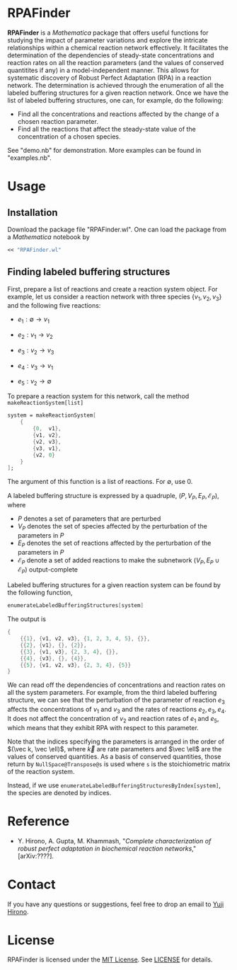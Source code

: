 # RPAFinder

**RPAFinder** is a _Mathematica_ package that offers useful functions for studying the impact of parameter variations and explore the intricate relationships within a chemical reaction network effectively. 
It facilitates the determination of the dependencies of steady-state concentrations and reaction rates on all the reaction parameters (and the values of conserved quantitites if any) in a model-independent manner.
This allows for systematic discovery of Robust Perfect Adaptation (RPA) in a reaction network.
The determination is achieved through the enumeration of all the labeled buffering structures for a given reaction network. 
Once we have the list of labeled buffering structures, one can, for example, do the following:

- Find all the concentrations and reactions affected by the change of a chosen reaction parameter. 
- Find all the reactions that affect the steady-state value of the concentration of a chosen species. 

See "demo.nb" for demonstration. More examples can be found in "examples.nb".


# Usage

## Installation

Download the package file "RPAFinder.wl". 
One can load the package from a _Mathematica_ notebook by

```mathematica
<< "RPAFinder.wl"
```

## Finding labeled buffering structures

First, prepare a list of reactions and create a reaction system object. For example, let us consider a reaction network with three species $\{v_1,v_2,v_3\}$ and the following five reactions:

- $e_1: \emptyset \to v_1$

- $e_2: v_1 \to v_2$

- $e_3:v_2 \to v_3$

- $e_4:v_3 \to v_1$

- $e_5:v_2 \to \emptyset$

To prepare a reaction system for this network, call the method `makeReactionSystem[list]`

```mathematica 
system = makeReactionSystem[ 
	{
		{0,  v1},
		{v1, v2},
		{v2, v3},
		{v3, v1},
		{v2, 0}
	}
];
```
The argument of this function is a list of reactions. For $\emptyset$, use 0. 

A labeled buffering structure is expressed by a quadruple, 
$( P, V_P, E_P, \mathcal E_P)$, where 

- $P$ denotes a set of parameters that are perturbed
- $V_P$ denotes the set of species affected by the perturbation of the parameters in $P$ 
- $E_P$ denotes the set of reactions affected by the perturbation of the parameters in $P$
- $\mathcal E_P$ denote a set of added reactions to make the subnetwork $(V_P,E_P \cup \mathcal E_P)$ output-complete 

Labeled buffering structures for a given reaction system can be found by the following function, 

```mathematica 
enumerateLabeledBufferingStructures[system]
```

The output is 

```mathematica 
{
	{{1}, {v1, v2, v3}, {1, 2, 3, 4, 5}, {}}, 
	{{2}, {v1}, {}, {2}}, 
	{{3}, {v1, v3}, {2, 3, 4}, {}}, 
	{{4}, {v3}, {}, {4}}, 
	{{5}, {v1, v2, v3}, {2, 3, 4}, {5}}
}
```

We can read off the dependencies of concentrations and reaction rates on all the system parameters. For example, from the third labeled buffering structure, we can see that the perturbation of the parameter of reaction $e_3$ affects the concentrations of $v_1$ and $v_3$ and the rates of reactions $e_2,e_3,e_4$. It does not affect the concentration of $v_2$ and reaction rates of $e_1$ and $e_5$, which means that they exhibit RPA with respect to this parameter. 

Note that the indices specifying the parameters is arranged in the order of $(\vec k, \vec \ell)$, where $\vec k$ are rate parameters and $\vec \ell$ are the values of conserved quantities. 
As a basis of conserved quantities, those return by `NullSpace@Transpose@s` is used where `s` is the stoichiometric matrix of the reaction system. 

Instead, if we use `enumerateLabeledBufferingStructuresByIndex[system]`, the species are denoted by indices. 


# Reference

- Y. Hirono, A. Gupta, M. Khammash, "_Complete characterization of robust perfect adaptation in biochemical reaction networks_," [arXiv:????]. 


# Contact

If you have any questions or suggestions, feel free to drop an email to [Yuji Hirono](mailto:yuji.hirono@gmail.com).


# License

RPAFinder is licensed under the [MIT License](https://opensource.org/license/mit/). See [LICENSE](LICENSE) for details.
